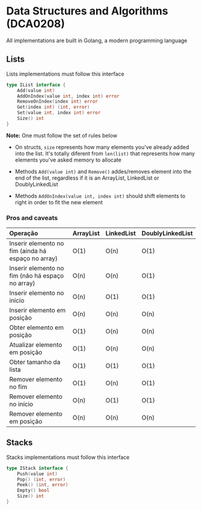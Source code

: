 # Data Structures and Algorithms (DCA0208)

All implementations are built in Golang, a modern programming language

## Lists

Lists implementations must follow this interface

```go
type IList interface {
	Add(value int)
	AddOnIndex(value int, index int) error
	RemoveOnIndex(index int) error
	Get(index int) (int, error)
	Set(value int, index int) error
	Size() int
}
```

**Note:** One must follow the set of rules below

- On structs, `size` represents how many elements you've already added into the list. It's totally diferent from `len(list)` that represents how many elements you've asked memory to allocate

- Methods `Add(value int)` and `Remove()` addes/removes element into the end of the list, regardless if it is an ArrayList, LinkedList or DoublyLinkedList

- Methods `AddOnIndex(value int, index int)` should shift elements to right in order to fit the new element

### Pros and caveats

| **Operação**                                       | **ArrayList** | **LinkedList** | **DoublyLinkedList** |
|:---------------------------------------------------|---------------|----------------|----------------------|
| Inserir elemento no fim (ainda há espaço no array) |      O(1)     |      O(n)      |         O(1)         |
| Inserir elemento no fim (não há espaço no array)   |      O(n)     |      O(n)      |         O(1)         |
| Inserir elemento no início                         |      O(n)     |      O(1)      |         O(1)         |
| Inserir elemento em posição                        |      O(n)     |      O(n)      |         O(n)         |
| Obter elemento em posição                          |      O(1)     |      O(n)      |         O(n)         |
| Atualizar elemento em posição                      |      O(1)     |      O(n)      |         O(n)         |
| Obter tamanho da lista                             |      O(1)     |      O(1)      |         O(1)         |
| Remover elemento no fim                            |      O(1)     |      O(n)      |         O(1)         |
| Remover elemento no início                         |      O(n)     |      O(1)      |         O(1)         |
| Remover elemento em posição                        |      O(n)     |      O(n)      |         O(n)         |


## Stacks

Stacks implementations must follow this interface

```go
type IStack interface {
	Push(value int)
	Pop() (int, error)
	Peek() (int, error)
	Empty() bool
	Size() int
}
```